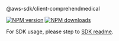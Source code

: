 @aws-sdk/client-comprehendmedical

[![NPM version](https://img.shields.io/npm/v/@aws-sdk/client-comprehendmedical/beta.svg)](https://www.npmjs.com/package/@aws-sdk/client-comprehendmedical)
[![NPM downloads](https://img.shields.io/npm/dm/@aws-sdk/client-comprehendmedical.svg)](https://www.npmjs.com/package/@aws-sdk/client-comprehendmedical)

For SDK usage, please step to [SDK readme](https://github.com/aws/aws-sdk-js-v3).
